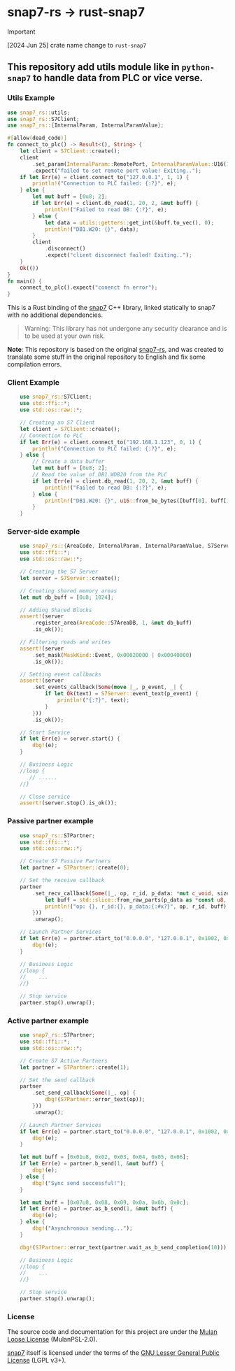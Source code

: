 # snap7-rs -> rust-snap7

> [!IMPORTANT]
> [2024 Jun 25] crate name change to `rust-snap7`

## This repository add utils module like in `python-snap7` to handle data from PLC or vice verse.

### Utils Example

```rust
use snap7_rs::utils;
use snap7_rs::S7Client;
use snap7_rs::{InternalParam, InternalParamValue};

#[allow(dead_code)]
fn connect_to_plc() -> Result<(), String> {
    let client = S7Client::create();
    client
        .set_param(InternalParam::RemotePort, InternalParamValue::U16(1102))
        .expect("failed to set remote port value! Exiting..");
    if let Err(e) = client.connect_to("127.0.0.1", 1, 1) {
        println!("Connection to PLC failed: {:?}", e);
    } else {
        let mut buff = [0u8; 2];
        if let Err(e) = client.db_read(1, 20, 2, &mut buff) {
            println!("Failed to read DB: {:?}", e);
        } else {
            let data = utils::getters::get_int(&buff.to_vec(), 0);
            println!("DB1.W20: {}", data);
        }
        client
            .disconnect()
            .expect("client disconnect failed! Exiting..");
    }
    Ok(())
}
fn main() {
    connect_to_plc().expect("conenct fn error");
}

```

This is a Rust binding of the [snap7](http://snap7.sourceforge.net/) C++ library, linked statically to snap7 with no additional dependencies.

> Warning: This library has not undergone any security clearance and is to be used at your own risk.

**Note**: This repository is based on the original [snap7-rs](https://gitee.com/gmg137/snap7-rs.git), and was created to translate some stuff in the original repository to English and fix some compilation errors.

### Client Example

```rust
    use snap7_rs::S7Client;
    use std::ffi::*;
    use std::os::raw::*;

    // Creating an S7 Client
    let client = S7Client::create();
    // Connection to PLC
    if let Err(e) = client.connect_to("192.168.1.123", 0, 1) {
        println!("Connection to PLC failed: {:?}", e);
    } else {
        // Create a data buffer
        let mut buff = [0u8; 2];
        // Read the value of DB1.WDB20 from the PLC
        if let Err(e) = client.db_read(1, 20, 2, &mut buff) {
            println!("Failed to read DB: {:?}", e);
        } else {
            println!("DB1.W20: {}", u16::from_be_bytes([buff[0], buff[1]]));
        }
    }
```

### Server-side example

```rust
    use snap7_rs::{AreaCode, InternalParam, InternalParamValue, S7Server, MaskKind};
    use std::ffi::*;
    use std::os::raw::*;

    // Creating the S7 Server
    let server = S7Server::create();

    // Creating shared memory areas
    let mut db_buff = [0u8; 1024];

    // Adding Shared Blocks
    assert!(server
        .register_area(AreaCode::S7AreaDB, 1, &mut db_buff)
        .is_ok());

    // Filtering reads and writes
    assert!(server
        .set_mask(MaskKind::Event, 0x00020000 | 0x00040000)
        .is_ok());

    // Setting event callbacks
    assert!(server
        .set_events_callback(Some(move |_, p_event, _| {
            if let Ok(text) = S7Server::event_text(p_event) {
                println!("{:?}", text);
            }
        }))
        .is_ok());

    // Start Service
    if let Err(e) = server.start() {
        dbg!(e);
    }

    // Business Logic
    //loop {
       // ......
    //}

    // Close service
    assert!(server.stop().is_ok());
```

### Passive partner example

```rust
    use snap7_rs::S7Partner;
    use std::ffi::*;
    use std::os::raw::*;

    // Create S7 Passive Partners
    let partner = S7Partner::create(0);

    // Set the receive callback
    partner
        .set_recv_callback(Some(|_, op, r_id, p_data: *mut c_void, size: i32| unsafe {
            let buff = std::slice::from_raw_parts(p_data as *const u8, size as usize);
            println!("op: {}, r_id:{}, p_data:{:#x?}", op, r_id, buff);
        }))
        .unwrap();

    // Launch Partner Services
    if let Err(e) = partner.start_to("0.0.0.0", "127.0.0.1", 0x1002, 0x1002) {
        dbg!(e);
    }

    // Business Logic
    //loop {
    //    ...
    //}

    // Stop service
    partner.stop().unwrap();
```

### Active partner example

```rust
    use snap7_rs::S7Partner;
    use std::ffi::*;
    use std::os::raw::*;

    // Create S7 Active Partners
    let partner = S7Partner::create(1);

    // Set the send callback
    partner
        .set_send_callback(Some(|_, op| {
            dbg!(S7Partner::error_text(op));
        }))
        .unwrap();

    // Launch Partner Services
    if let Err(e) = partner.start_to("0.0.0.0", "127.0.0.1", 0x1002, 0x1002) {
        dbg!(e);
    }

    let mut buff = [0x01u8, 0x02, 0x03, 0x04, 0x05, 0x06];
    if let Err(e) = partner.b_send(1, &mut buff) {
        dbg!(e);
    } else {
        dbg!("Sync send successful!");
    }

    let mut buff = [0x07u8, 0x08, 0x09, 0x0a, 0x0b, 0x0c];
    if let Err(e) = partner.as_b_send(1, &mut buff) {
        dbg!(e);
    } else {
        dbg!("Asynchronous sending...");
    }

    dbg!(S7Partner::error_text(partner.wait_as_b_send_completion(10)));

    // Business Logic
    //loop {
    //    ...
    //}

    // Stop service
    partner.stop().unwrap();
```

### License

The source code and documentation for this project are under the [Mulan Loose License](LICENSE) (MulanPSL-2.0).

[snap7](http://snap7.sourceforge.net/) itself is licensed under the terms of the [GNU Lesser General Public License](https://www.gnu.org/licenses/lgpl-3.0.html) (LGPL v3+).
